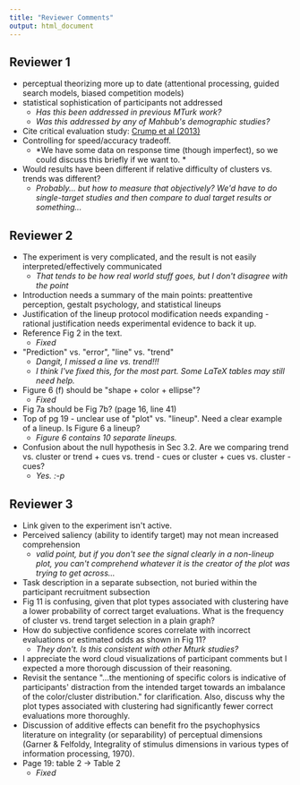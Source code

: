 ```yaml
---
title: "Reviewer Comments"
output: html_document
---
```


## Reviewer 1
- perceptual theorizing more up to date (attentional processing, guided search models, biased competition models)
- statistical sophistication of participants not addressed
    - *Has this been addressed in previous MTurk work?*
    - *Was this addressed by any of Mahbub's demographic studies?*
- Cite critical evaluation study: [Crump et al (2013)](http://journals.plos.org/plosone/article?id=10.1371/journal.pone.0057410)
- Controlling for speed/accuracy tradeoff. 
    - *We have some data on response time (though imperfect), so we could discuss this briefly if we want to. *
- Would results have been different if relative difficulty of clusters vs. trends was different?
    - *Probably... but how to measure that objectively? We'd have to do single-target studies and then compare to dual target results or something...*
    
## Reviewer 2
- The experiment is very complicated, and the result is not easily interpreted/effectively communicated
    - *That tends to be how real world stuff goes, but I don't disagree with the point*
- Introduction needs a summary of the main points: preattentive perception, gestalt psychology, and statistical lineups
- Justification of the lineup protocol modification needs expanding - rational justification needs experimental evidence to back it up.
- Reference Fig 2 in the text.
    - *Fixed*
- "Prediction" vs. "error", "line" vs. "trend"
    - *Dangit, I missed a line vs. trend!!!* 
    - *I think I've fixed this, for the most part. Some LaTeX tables may still need help.*
- Figure 6 (f) should be "shape + color + ellipse"?
    - *Fixed*
- Fig 7a should be Fig 7b? (page 16, line 41)
- Top of pg 19 - unclear use of "plot" vs. "lineup". Need a clear example of a lineup. Is Figure 6 a lineup?
    - *Figure 6 contains 10 separate lineups.*
- Confusion about the null hypothesis in Sec 3.2. Are we comparing trend vs. cluster or trend + cues vs. trend - cues or cluster + cues vs. cluster - cues? 
    - *Yes. :-p*
    
## Reviewer 3
- Link given to the experiment isn't active. 
- Perceived saliency (ability to identify target) may not mean increased comprehension
    - *valid point, but if you don't see the signal clearly in a non-lineup plot, you can't comprehend whatever it is the creator of the plot was trying to get across...*
- Task description in a separate subsection, not buried within the participant recruitment subsection
- Fig 11 is confusing, given that plot types associated with clustering have a lower probability of correct target evaluations. What is the frequency of cluster vs. trend target selection in a plain graph?
- How do subjective confidence scores correlate with incorrect evaluations or estimated odds as shown in Fig 11?
    - *They don't. Is this consistent with other Mturk studies?*
- I appreciate the word cloud visualizations of participant comments but I expected a more thorough discussion of their reasoning. 
- Revisit the sentance "...the mentioning of specific colors is indicative of participants' distraction from the intended target towards an imbalance of the color/cluster distribution." for clarification. Also, discuss why the plot types associated with clustering had significantly fewer correct evaluations more thoroughly.
- Discussion of additive effects can benefit fro the psychophysics literature on integrality (or separability) of perceptual dimensions (Garner & Felfoldy, Integrality of stimulus dimensions in various types of information processing, 1970). 
- Page 19: table 2 -> Table 2
    - *Fixed*